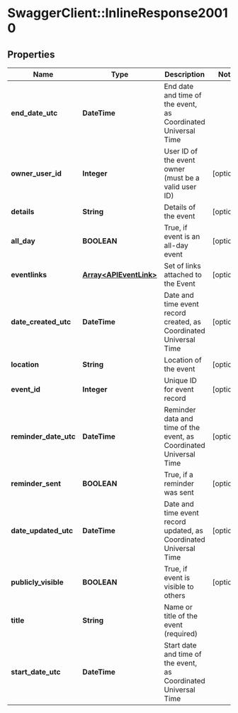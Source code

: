 # SwaggerClient::InlineResponse20010

## Properties
Name | Type | Description | Notes
------------ | ------------- | ------------- | -------------
**end_date_utc** | **DateTime** | End date and time of the event, as Coordinated Universal Time | 
**owner_user_id** | **Integer** | User ID of the event owner (must be a valid user ID) | [optional] 
**details** | **String** | Details of the event | [optional] 
**all_day** | **BOOLEAN** | True, if event is an all-day event | [optional] 
**eventlinks** | [**Array&lt;APIEventLink&gt;**](APIEventLink.md) | Set of links attached to the Event | [optional] 
**date_created_utc** | **DateTime** | Date and time event record created, as Coordinated Universal Time | [optional] 
**location** | **String** | Location of the event | [optional] 
**event_id** | **Integer** | Unique ID for event record | [optional] 
**reminder_date_utc** | **DateTime** | Reminder data and time of the event, as Coordinated Universal Time | [optional] 
**reminder_sent** | **BOOLEAN** | True, if a reminder was sent | [optional] 
**date_updated_utc** | **DateTime** | Date and time event record updated, as Coordinated Universal Time | [optional] 
**publicly_visible** | **BOOLEAN** | True, if event is visible to others | [optional] 
**title** | **String** | Name or title of the event (required) | 
**start_date_utc** | **DateTime** | Start date and time of the event, as Coordinated Universal Time | 


